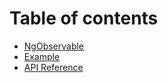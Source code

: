 # Table of contents

* [NgObservable](README.md)
* [Example](example.md)
* [API Reference](api.md)

